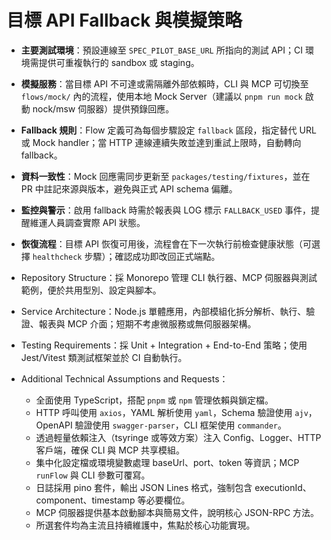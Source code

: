 # 目標 API Fallback 與模擬策略
- **主要測試環境**：預設連線至 `SPEC_PILOT_BASE_URL` 所指向的測試 API；CI 環境需提供可重複執行的 sandbox 或 staging。
- **模擬服務**：當目標 API 不可達或需隔離外部依賴時，CLI 與 MCP 可切換至 `flows/mock/` 內的流程，使用本地 Mock Server（建議以 `pnpm run mock` 啟動 nock/msw 伺服器）提供預錄回應。
- **Fallback 規則**：Flow 定義可為每個步驟設定 `fallback` 區段，指定替代 URL 或 Mock handler；當 HTTP 連線連續失敗並達到重試上限時，自動轉向 fallback。
- **資料一致性**：Mock 回應需同步更新至 `packages/testing/fixtures`，並在 PR 中註記來源與版本，避免與正式 API schema 偏離。
- **監控與警示**：啟用 fallback 時需於報表與 LOG 標示 `FALLBACK_USED` 事件，提醒維運人員調查實際 API 狀態。
- **恢復流程**：目標 API 恢復可用後，流程會在下一次執行前檢查健康狀態（可選擇 `healthcheck` 步驟）；確認成功即改回正式端點。

- Repository Structure：採 Monorepo 管理 CLI 執行器、MCP 伺服器與測試範例，便於共用型別、設定與腳本。
- Service Architecture：Node.js 單體應用，內部模組化拆分解析、執行、驗證、報表與 MCP 介面；短期不考慮微服務或無伺服器架構。
- Testing Requirements：採 Unit + Integration + End-to-End 策略；使用 Jest/Vitest 類測試框架並於 CI 自動執行。
- Additional Technical Assumptions and Requests：
  - 全面使用 TypeScript，搭配 `pnpm` 或 `npm` 管理依賴與鎖定檔。
  - HTTP 呼叫使用 `axios`，YAML 解析使用 `yaml`，Schema 驗證使用 `ajv`，OpenAPI 驗證使用 `swagger-parser`，CLI 框架使用 `commander`。
  - 透過輕量依賴注入（tsyringe 或等效方案）注入 Config、Logger、HTTP 客戶端，確保 CLI 與 MCP 共享模組。
  - 集中化設定檔或環境變數處理 baseUrl、port、token 等資訊；MCP `runFlow` 與 CLI 參數可覆寫。
  - 日誌採用 pino 套件，輸出 JSON Lines 格式，強制包含 executionId、component、timestamp 等必要欄位。
  - MCP 伺服器提供基本啟動腳本與簡易文件，說明核心 JSON-RPC 方法。
  - 所選套件均為主流且持續維護中，焦點於核心功能實現。
